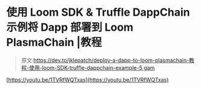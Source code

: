 # 使用 Loom SDK & Truffle DappChain 示例将 Dapp 部署到 Loom PlasmaChain |教程

> 原文:[https://dev.to/jklepatch/deploy-a-dapp-to-loom-plasmachain-教程-使用-loom-SDK-truffle-dappchain-example-5 gam](https://dev.to/jklepatch/deploy-a-dapp-to-loom-plasmachain--tutorial-using-loom-sdk--truffle-dappchain-example-5gam)

[https://youtu.be/1TVRfWQTxas](https://youtu.be/1TVRfWQTxas)